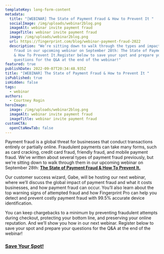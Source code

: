 ```yaml
---
templateKey: long-form-content
metadata:
  title: "[WEBINAR] The State of Payment Fraud & How to Prevent It "
  socialImage: /img/uploads/webinar2blog.png
  imageAlt: webinar invite payment fraud
  imageTitle: webinar invite payment fraud
  image: /img/uploads/webinar2blog.png
  url: https://fingerprint.com/blog/webinar-payment-fraud-2022
  description: "We’re sitting down to walk through the types and impact of payment
    fraud in our upcoming webinar on September 28th: The State of Payment Fraud
    & How To Prevent It.Register below to save your spot and prepare your
    questions for the Q&A at the end of the webinar!"
featured: true
publishDate: 2022-09-07T20:34:48.935Z
title: "[WEBINAR] The State of Payment Fraud & How to Prevent It "
isPublished: true
isHidden: false
tags:
  - webinar
authors:
  - Courtney Rogin
heroImage:
  image: /img/uploads/webinar2blog.png
  imageAlt: webinar invite payment fraud
  imageTitle: webinar invite payment fraud
customCTA:
  openCtaNewTab: false
---
```

Payment fraud is a global threat for businesses that conduct transactions entirely or partially online. Fraudulent payments can take many forms, such as card cracking, credit card fraud, friendly fraud, and mobile payment fraud. We’ve written about several types of payment fraud previously, but we’re sitting down to walk through them in our upcoming webinar on September 28th: **[The State of Payment Fraud & How To Prevent It.](https://try.fingerprint.com/webinar-state-of-payment-fraud)**

Our customer success wizard, Gabe, will be hosting our next webinar, where we’ll discuss the global impact of payment fraud and what it costs businesses, and how payment fraud can occur. You’ll also learn about the top warning signs of attempted fraud and how Fingerprint Pro can help you detect and prevent costly payment fraud with 99.5% accurate device identification. 

You can keep chargebacks to a minimum by preventing fraudulent attempts during checkout, protecting your bottom line, and preserving your online reputation. And we’ll show you how in our next webinar. Register below to save your spot and prepare your questions for the Q&A at the end of the webinar!

### [Save Your Spot!](https://try.fingerprint.com/webinar-state-of-payment-fraud)